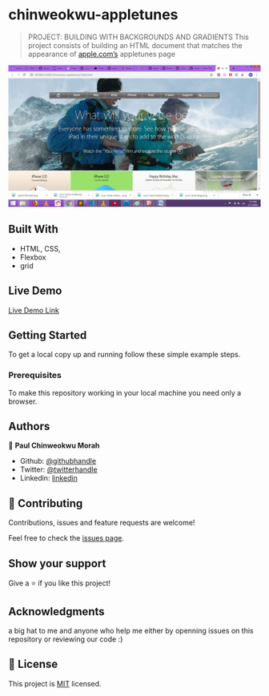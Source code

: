 # chinweokwu-appletunes

>PROJECT: BUILDING WITH BACKGROUNDS AND GRADIENTS
> This project consists of building an HTML document that matches the appearance of [apple.com’s](https://www.apple.com) appletunes page

![screenshot](./Screenshot.png)

## Built With

- HTML, CSS,
- Flexbox
- grid

## Live Demo

[Live Demo Link](https://vigilant-varahamihira-15cf40.netlify.com/)


## Getting Started

To get a local copy up and running follow these simple example steps.

### Prerequisites

To make this repository working in your local machine you need only a browser.

## Authors

👤 **Paul Chinweokwu Morah**

- Github: [@githubhandle](https://github.com/chinweokwu)
- Twitter: [@twitterhandle](https://twitter.com/Morah89820846)
- Linkedin: [linkedin](https://www.linkedin.com/in/paul-morah-285b63172/)

## 🤝 Contributing

Contributions, issues and feature requests are welcome!

Feel free to check the [issues page](https://github.com/chinweokwu/chinweokwu-appletunes/issues).

## Show your support

Give a ⭐️ if you like this project!

## Acknowledgments

a big hat to me and  anyone who help me either by openning issues on this repository or reviewing our code :)

## 📝 License

This project is [MIT](lic.url) licensed.
